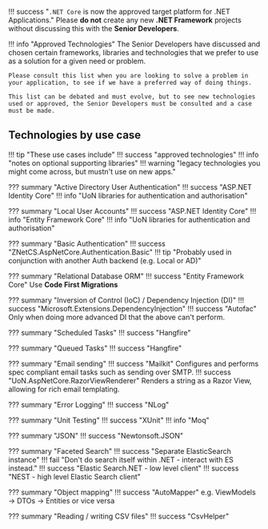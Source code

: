 !!! success "`.NET Core` is now the approved target platform for .NET Applications."
    Please **do not** create any new **.NET Framework** projects without discussing this with the **Senior Developers**.

!!! info "Approved Technologies"
    The Senior Developers have discussed and chosen certain frameworks, libraries and technologies that we prefer to use as a solution for a given need or problem.

    Please consult this list when you are looking to solve a problem in your application, to see if we have a preferred way of doing things.

    This list can be debated and must evolve, but to see new technologies used or approved, the Senior Developers must be consulted and a case must be made.

## Technologies by use case

!!! tip "These use cases include"
    !!! success "approved technologies"
    !!! info "notes on optional supporting libraries"
    !!! warning "legacy technologies you might come across, but mustn't use on new apps."

??? summary "Active Directory User Authentication"
    !!! success "ASP.NET Identity Core"
    !!! info "UoN libraries for authentication and authorisation"

??? summary "Local User Accounts"
    !!! success "ASP.NET Identity Core"
    !!! info "Entity Framework Core"
    !!! info "UoN libraries for authentication and authorisation"

??? summary "Basic Authentication"
    !!! success "ZNetCS.AspNetCore.Authentication.Basic"
    !!! tip "Probably used in conjunction with another Auth backend (e.g. Local or AD)"

??? summary "Relational Database ORM"
    !!! success "Entity Framework Core"
        Use **Code First Migrations**

??? summary "Inversion of Control (IoC) / Dependency Injection (DI)"
    !!! success "Microsoft.Extensions.DependencyInjection"
    !!! success "Autofac"
        Only when doing more advanced DI that the above can't perform.

??? summary "Scheduled Tasks"
    !!! success "Hangfire"

??? summary "Queued Tasks"
    !!! success "Hangfire"

??? summary "Email sending"
    !!! success "Mailkit"
        Configures and performs spec compliant email tasks such as sending over SMTP.
    !!! success "UoN.AspNetCore.RazorViewRenderer"
        Renders a string as a Razor View, allowing for rich email templating.

??? summary "Error Logging"
    !!! success "NLog"

??? summary "Unit Testing"
    !!! success "XUnit"
    !!! info "Moq"

??? summary "JSON"
    !!! success "Newtonsoft.JSON"

??? summary "Faceted Search"
    !!! success "Separate ElasticSearch instance"
        !!! fail "Don't do search itself within .NET - interact with ES instead."
    !!! success "Elastic Search.NET - low level client"
    !!! success "NEST - high level Elastic Search client"

??? summary "Object mapping"
    !!! success "AutoMapper"
        e.g. ViewModels -> DTOs -> Entities or vice versa

??? summary "Reading / writing CSV files"
    !!! success "CsvHelper"